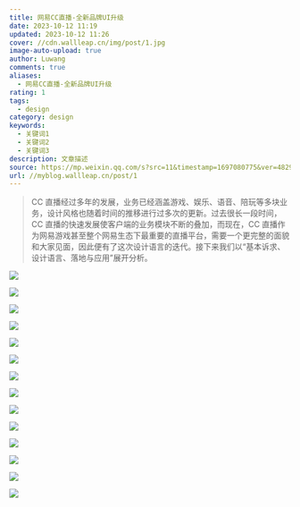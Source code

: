 ```yaml
---
title: 网易CC直播-全新品牌UI升级
date: 2023-10-12 11:19
updated: 2023-10-12 11:26
cover: //cdn.wallleap.cn/img/post/1.jpg
image-auto-upload: true
author: Luwang
comments: true
aliases:
  - 网易CC直播-全新品牌UI升级
rating: 1
tags:
  - design
category: design
keywords:
  - 关键词1
  - 关键词2
  - 关键词3
description: 文章描述
source: https://mp.weixin.qq.com/s?src=11&timestamp=1697080775&ver=4829&signature=kjCyj85PQkc9ULp0pcl4ZUHmidnrVimMZognp3J5GkLe-vphvQDvtfvaVOFFgKSV-GqBrqhZZlXQV6FhrTAVgDQyIbiblxbS0VvtTJFe3eSNqErtaEUH3ps96JGWZld6&new=1
url: //myblog.wallleap.cn/post/1
---
```


> CC 直播经过多年的发展，业务已经涵盖游戏、娱乐、语音、陪玩等多块业务，设计风格也随着时间的推移进行过多次的更新。过去很长一段时间，CC 直播的快速发展使客户端的业务模块不断的叠加，而现在，CC 直播作为网易游戏甚至整个网易生态下最重要的直播平台，需要一个更完整的面貌和大家见面，因此便有了这次设计语言的迭代。接下来我们以“基本诉求、设计语言、落地与应用”展开分析。

![](https://cdn.wallleap.cn/img/pic/illustration/202310121120434.png)

![](https://cdn.wallleap.cn/img/pic/illustration/202310121121021.png)

![](https://cdn.wallleap.cn/img/pic/illustration/202310121121882.png)

![](https://cdn.wallleap.cn/img/pic/illustration/202310121122449.png)

![](https://cdn.wallleap.cn/img/pic/illustration/202310121123517.gif)

![](https://cdn.wallleap.cn/img/pic/illustration/202310121123909.png)

![](https://cdn.wallleap.cn/img/pic/illustration/202310121123327.png)

![](https://cdn.wallleap.cn/img/pic/illustration/202310121123888.png)

![](https://cdn.wallleap.cn/img/pic/illustration/202310121124982.png)

![](https://cdn.wallleap.cn/img/pic/illustration/202310121124602.png)

![](https://cdn.wallleap.cn/img/pic/illustration/202310121124076.png)

![](https://cdn.wallleap.cn/img/pic/illustration/202310121125676.png)

![](https://cdn.wallleap.cn/img/pic/illustration/202310121125100.png)

![](https://cdn.wallleap.cn/img/pic/illustration/202310121125823.png)
